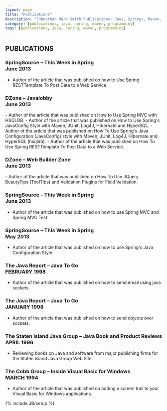 ```yaml
---
layout: page
title: "Publications"
description: "Johnathan Mark Smith Publications: Java, Springs, Maven, Git and More"
category: [publications, java, spring, maven, programming]
tags: [publications, java, spring, maven, programming]
---
```


<h2>PUBLICATIONS</h2>

<h3>SpringSource – This Week in Spring<br>June 2013</h3>

- Author of the article that was published on how to Use Spring RESTTemplate To Post Data to a Web Service.

<h3>DZone – Javalobby<br>June 2013</h3>
- Author of the article that was published on How to Use Spring MVC with HSQLDB.
- Author of the article that was published on How to Use Spring's JavaConfig Style with Maven, JUnit, Log4J, Hibernate and HyperSQL.
- Author of the article that was published on How To Use Spring's Java Configuration (JavaConfig) style with Maven, JUnit, Log4J, Hibernate and HyperSQL (hsqldb).
- Author of the article that was published on How To Use Spring RESTTemplate To Post Data to a Web Service.

<h3>DZone – Web Builder Zone<br>June 2013</h3>
- Author of the article that was published on How To Use JQuery BeautyTips (ToolTips) and Validation Plugins for Field Validation.

<h3>SpringSource – This Week in Spring<br>June 2013</h3>

- Author of the article that was published on how to use Spring MVC and Spring MVC Test.

<h3>SpringSource – This Week in Spring<br>May 2013</h3>

- Author of the article that was published on how to use Spring's Java Configuration Style.

<h3>The Java Report – Java To Go<br>FEBRUARY 1998</h3>

- Author of the article that was published on how to send email using java sockets.

<h3>The Java Report – Java To Go<br>JANUARY 1998</h3>

- Author of the article that was published on how to send objects over sockets.

<h3>The Staten Island Java Group – Java Book and Product Reviews<br>APRIL 1996</h3>

- Reviewing books on Java and software from major publishing firms for the Staten Island Java Group Web Site.

<h3>The Cobb Group – Inside Visual Basic for Windows<br>MARCH 1994</h3>

- Author of the article that was published on adding a screen trail to your Visual Basic for Windows applications.


{% include JB/setup %}
